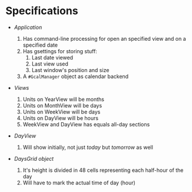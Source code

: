 Specifications
===============

* *Application*
  1. Has command-line processing for open an specified view and
     on a specified date
  2. Has gsettings for storing stuff:
     1. Last date viewed
	 2. Last view used
	 3. Last window's position and size
  3. A `#GcalManager` object as calendar backend

* *Views*
  1. Units on YearView will be months
  2. Units on MonthView will be days
  3. Units on WeekView will be days
  4. Units on DayView will be hours
  5. WeekView and DayView has equals all-day sections

* *DayView*
  1. Will show initially, not just *today* but *tomorrow* as well

* *DaysGrid object*
  1. It's height is divided in 48 cells representing each
     half-hour of the day
  2. Will have to mark the actual time of day (hour)
